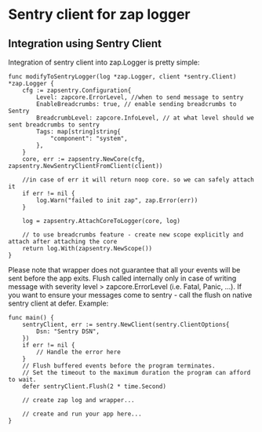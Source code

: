 # Sentry client for zap logger

## Integration using Sentry Client

Integration of sentry client into zap.Logger is pretty simple:
```golang
func modifyToSentryLogger(log *zap.Logger, client *sentry.Client) *zap.Logger {
	cfg := zapsentry.Configuration{
		Level: zapcore.ErrorLevel, //when to send message to sentry
		EnableBreadcrumbs: true, // enable sending breadcrumbs to Sentry 
		BreadcrumbLevel: zapcore.InfoLevel, // at what level should we sent breadcrumbs to sentry
		Tags: map[string]string{
			"component": "system",
		},
	}
	core, err := zapsentry.NewCore(cfg, zapsentry.NewSentryClientFromClient(client))
	
	//in case of err it will return noop core. so we can safely attach it
	if err != nil {
		log.Warn("failed to init zap", zap.Error(err))
	}
	
	log = zapsentry.AttachCoreToLogger(core, log)

	// to use breadcrumbs feature - create new scope explicitly and attach after attaching the core
	return log.With(zapsentry.NewScope())
}
```

Please note that wrapper does not guarantee that all your events will be sent before the app exits.
Flush called internally only in case of writing message with severity level > zapcore.ErrorLevel (i.e. Fatal, Panic, ...).
If you want to ensure your messages come to sentry - call the flush on native sentry client at defer. 
Example:
```golang
func main() {
	sentryClient, err := sentry.NewClient(sentry.ClientOptions{
		Dsn: "Sentry DSN",
	})
	if err != nil {
		// Handle the error here
	}
	// Flush buffered events before the program terminates.
	// Set the timeout to the maximum duration the program can afford to wait.
	defer sentryClient.Flush(2 * time.Second)
	
	// create zap log and wrapper...
	
	// create and run your app here...
}
```
